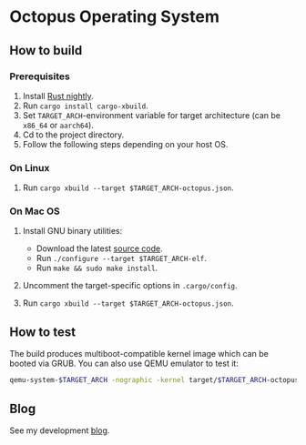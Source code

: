 # Octopus Operating System


## How to build

### Prerequisites

1. Install [Rust nightly](https://doc.rust-lang.org/1.5.0/book/nightly-rust.html).
2. Run `cargo install cargo-xbuild`.
3. Set `TARGET_ARCH`-environment variable for target architecture (can be
`x86_64` or `aarch64`).
4. Cd to the project directory.
5. Follow the following steps depending on your host OS.

### On Linux

1. Run `cargo xbuild --target $TARGET_ARCH-octopus.json`.

### On Mac OS

1. Install GNU binary utilities:
    - Download the latest [source code](http://ftp.gnu.org/gnu/binutils/).
    - Run `./configure --target $TARGET_ARCH-elf`.
    - Run `make && sudo make install`.

2. Uncomment the target-specific options in `.cargo/config`.

2. Run `cargo xbuild --target $TARGET_ARCH-octopus.json`.


## How to test

The build produces multiboot-compatible kernel image which can be booted via GRUB. You can also use QEMU emulator to test it:

```sh
qemu-system-$TARGET_ARCH -nographic -kernel target/$TARGET_ARCH-octopus/release/octopus
```

## Blog

See my development [blog](https://octopus-os.blogspot.com/).
